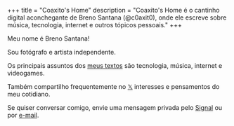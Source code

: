 +++
title = "Coaxito's Home"
description = "Coaxito's Home é o cantinho digital aconchegante de Breno Santana (@c0axit0), onde ele escreve sobre música, tecnologia, internet e outros tópicos pessoais."
+++

Meu nome é Breno Santana!

Sou fotógrafo e artista independente.

Os principais assuntos dos [meus textos](/blog) são tecnologia, música, internet e videogames.

Também compartilho frequentemente no [𝕏](https://x.com/c0axit0) interesses e pensamentos do meu cotidiano.

Se quiser conversar comigo, envie uma mensagem privada pelo [Signal](https://signal.me/#eu/YGT5NxLnek0_hkaapo3XbU8iYTTscESW9n5Mka3NCJQXZ-HlkEBLXopDW_DN16Iz) ou por [e-mail](mailto:breno@coaxito.com).